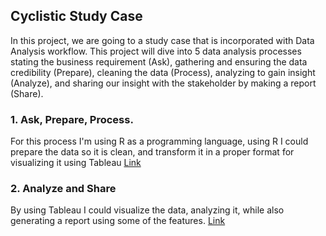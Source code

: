 ## Cyclistic Study Case
In this project, we are going to a study case that is incorporated with Data Analysis workflow. This project will dive into 5 data analysis processes stating the business requirement (Ask), gathering and ensuring the data credibility (Prepare), cleaning the data (Process), analyzing to gain insight (Analyze), and sharing our insight with the stakeholder by making a report (Share).
### 1. Ask, Prepare, Process.
For this process I'm using R as a programming language, using R I could prepare the data so it is clean, and transform it in a proper format for visualizing it using Tableau [Link]()
### 2. Analyze and Share
By using Tableau I could visualize the data, analyzing it, while also generating a report using some of the features. [Link]()
